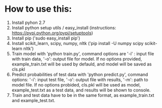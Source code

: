 # How to use this:

1. Install pyhon 2.7
2. Install python setup utils / easy_install (instructions: https://pypi.python.org/pypi/setuptools)
3. Install pip ('sudo easy_install pip')
4. Install scikit_learn, scipy, numpy, nltk ('pip install -U numpy scipy scikit-learn nltk')
5. Train model with 'python train.py', command options are '-i' : input file with train data, '-o': output file for model. If no options provided, example_train.txt will be used by defauld, and model will be saved as cls.pkl
6. Predict probabilities of test data with 'python predict.py', command options: '-i': input test file, '-o': output file with results, '-m': path to model file. If no options probided, cls.pkl will be used as model, example_test.txt as a test data, and results will be shown to console.
7. Train and test data have to be in the same format, as example_train.txt and example_test.txt.
